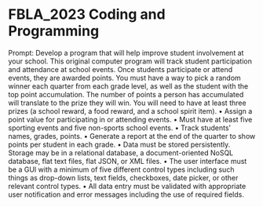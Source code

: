 # FBLA_2023 Coding and Programming

Prompt:
Develop a program that will help improve student involvement at your school.
This original computer program will track student participation and
attendance at school events. Once students participate or attend events,
they are awarded points. You must have a way to pick a random winner each
quarter from each grade level, as well as the student with the top point
accumulation. The number of points a person has accumulated will translate
to the prize they will win. You will need to have at least three prizes (a school
reward, a food reward, and a school spirit item).
• Assign a point value for participating in or attending events.
• Must have at least five sporting events and five non-sports school events.
• Track students’ names, grades, points.
• Generate a report at the end of the quarter to show points per student in
each grade.
• Data must be stored persistently. Storage may be in a relational database, a document-oriented NoSQL database, flat text
files, flat JSON, or XML files.
• The user interface must be a GUI with a minimum
of five different control types including such
things as drop-down lists, text fields,
checkboxes, date picker, or other relevant
control types.
• All data entry must be validated with appropriate
user notification and error messages including
the use of required fields.
